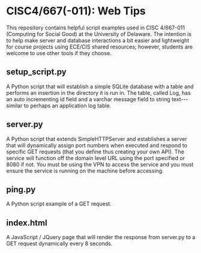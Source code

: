 # CISC4/667(-011): Web Tips
This repository contains helpful script examples used in CISC 4/667-011 (Computing for Social Good) at the University of Delaware. The intention is to help make server and database interactions a bit easier and lightweight for course projects using ECE/CIS shared resources; however, students are welcome to use other tools if they choose.

## setup_script.py 
A Python script that will establish a simple SQLite database with a table and performs an insertion in the directory it is run in. The table, called Log, has an auto incrementing id field and a varchar message field to string text---similar to perhaps an application log table. 

## server.py
A Python script that extends SimpleHTTPServer and establishes a server that will dynamically assign port numbers when executed and respond to specific GET requests (that you define thus creating your own API). The service will function off the domain level URL using the port specified or 8080 if not. You must be using the VPN to access the service and you must ensure the service is running on the machine before accessing.

## ping.py
A Python script example of a GET request.

## index.html
A JavaScript / JQuery page that will render the response from server.py to a GET request dynamically every 8 seconds.

